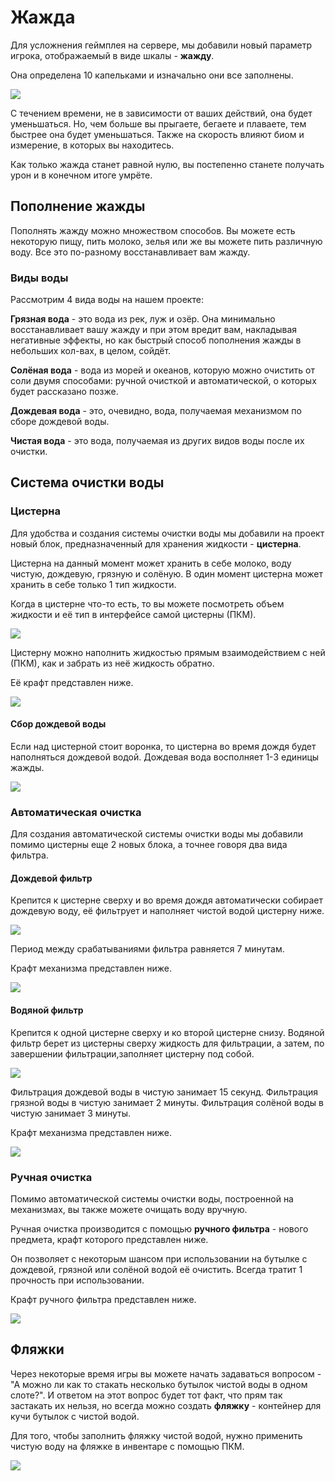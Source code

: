# Жажда

Для усложнения геймплея на сервере, мы добавили новый параметр игрока, отображаемый в виде шкалы - **жажду**.

Она определена 10 капельками и изначально они все заполнены. 

![](https://imgur.com/oYxW4zW.png)

С течением времени, не в зависимости от ваших действий, она будет уменьшаться. Но, чем больше вы прыгаете, бегаете и плаваете, тем быстрее она будет уменьшаться. Также на скорость влияют биом и измерение, в которых вы находитесь.

Как только жажда станет равной нулю, вы постепенно станете получать урон и в конечном итоге умрёте.

## Пополнение жажды

Пополнять жажду можно множеством способов. Вы можете есть некоторую пищу, пить молоко, зелья или же вы можете пить различную воду. Все это по-разному восстанавливает вам жажду. 

### Виды воды

Рассмотрим 4 вида воды на нашем проекте:

**Грязная вода** - это вода из рек, луж и озёр. Она минимально восстанавливает вашу жажду и при этом вредит вам, накладывая негативные эффекты, но как быстрый способ пополнения жажды в небольших кол-вах, в целом, сойдёт.

**Солёная вода** - вода из морей и океанов, которую можно очистить от соли двумя способами: ручной очисткой и автоматической, о которых будет рассказано позже.

**Дождевая вода** - это, очевидно, вода, получаемая механизмом по сборе дождевой воды. 

**Чистая вода** - это вода, получаемая из других видов воды после их очистки.

## Система очистки воды

### Цистерна

Для удобства и создания системы очистки воды мы добавили на проект новый блок, предназначенный для хранения жидкости - **цистерна**.

Цистерна на данный момент может хранить в себе молоко, воду чистую, дождевую, грязную и солёную. В один момент цистерна может хранить в себе только 1 тип жидкости.

Когда в цистерне что-то есть, то вы можете посмотреть объем жидкости и её тип в интерфейсе самой цистерны (ПКМ).

![](https://imgur.com/RlqMdb2.png)

Цистерну можно наполнить жидкостью прямым взаимодействием с ней (ПКМ), как и забрать из неё жидкость обратно.

Её крафт представлен ниже.

![](https://imgur.com/JYAB8OB.png)

#### Сбор дождевой воды

Если над цистерной стоит воронка, то цистерна во время дождя будет наполняться дождевой водой. Дождевая вода восполняет 1-3 единицы жажды.

![](https://imgur.com/l70S3J6.png)

### Автоматическая очистка

Для создания автоматической системы очистки воды мы добавили помимо цистерны еще 2 новых блока, а точнее говоря два вида фильтра.

#### Дождевой фильтр

Крепится к цистерне сверху и во время дождя автоматически собирает дождевую воду, её фильтрует и наполняет чистой водой цистерну ниже.

![](https://imgur.com/FToabHI.png)

Период между срабатываниями фильтра равняется 7 минутам.

Крафт механизма представлен ниже.

![](https://imgur.com/vLeiNmL.png)

#### Водяной фильтр

Крепится к одной цистерне сверху и ко второй цистерне снизу. Водяной фильтр берет из цистерны сверху жидкость для фильтрации, а затем, по завершении фильтрации,заполняет цистерну под собой.

![](https://imgur.com/cxwpNVv.png)

Фильтрация дождевой воды в чистую занимает 15 секунд.
Фильтрация грязной воды в чистую занимает 2 минуты.
Фильтрация солёной воды в чистую занимает 3 минуты.

Крафт механизма представлен ниже.

![](https://imgur.com/KUcc9Ts.png)

### Ручная очистка

Помимо автоматической системы очистки воды, построенной на механизмах, вы также можете очищать воду вручную.

Ручная очистка производится с помощью **ручного фильтра** - нового предмета, крафт которого представлен ниже.

Он позволяет с некоторым шансом при использовании на бутылке с дождевой, грязной или солёной водой её очистить. Всегда тратит 1 прочность при использовании.

Крафт ручного фильтра представлен ниже.

![](https://imgur.com/3rk0xzA.png)

## Фляжки

Через некоторые время игры вы можете начать задаваться вопросом - "А можно ли как то стакать несколько бутылок чистой воды в одном слоте?". И ответом на этот вопрос будет тот факт, что прям так застакать их нельзя, но всегда можно создать **фляжку** - контейнер для кучи бутылок с чистой водой. 

Для того, чтобы заполнить фляжку чистой водой, нужно применить чистую воду на фляжке в инвентаре с помощью ПКМ.

![](https://imgur.com/7rEuVGB.png)
